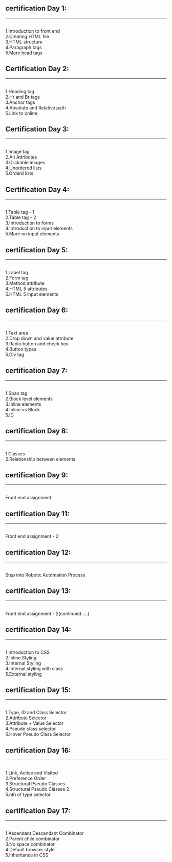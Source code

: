 <html>
  <h2>
  certification Day 1:
    </h2>
  <hr/>
  <br>
         1.Introduction to front end
  <br />
         2.Creating HTML file
  <br />
         3.HTML structure
  <br />
         4.Paragraph tags
  <br />
         5.More head tags
  <br />
 </html>

<html>
  <h2>
    Certification Day 2:
    </h2>
    <hr/>
  <br/>
          1.Heading tag
  <br />
          2.Hr and Br tags
  <br />
          3.Anchor tags
  <br />
          4.Absolute and Relative path
  <br />
          5.Link to online
  <br />
  </html>
  
  <html>
  <h2>
    Certification Day 3:
    </h2>
    <hr/>
  <br/>
          1.Image tag
  <br />
          2.Alt Attributes
  <br />
          3.Clickable images
  <br />
          4.Unordered lists
  <br />
          5.Orderd lists
  <br />
  </html>

<html>
  <h2>
    Certification Day 4:
    </h2>
    <hr/>
  <br/>
          1.Table tag - 1
  <br />
          2.Table tag - 2
  <br />
          3.Introduction to forms
  <br />
          4.Introduction to input elements
  <br />
          5.More on input elements
  <br />
  </html>
  
  <html>
  <h2>
  certification Day 5:
    </h2>
  <hr/>
  <br>
         1.Label tag
  <br />
         2.Form tag
  <br />
         3.Method attribute
  <br />
         4.HTML 5 attributes
  <br />
         5.HTML 5 input elements
  <br />
 </html>

<html>
  <h2>
  certification Day 6:
    </h2>
  <hr/>
  <br>
         1.Text area
  <br />
         2.Drop down and value attribute
  <br />
         3.Radio button and check box
  <br />
         4.Button types
  <br />
         5.Div tag
  <br />
 </html>
 
 <html>
  <h2>
  certification Day 7:
    </h2>
  <hr/>
  <br>
         1.Span tag
  <br />
         2.Block level elements
  <br />
         3.Inline elements
  <br />
         4.Inline vs Block
  <br />
         5.ID
  <br />
 </html>

 <h2>certification Day 8:</h2>
  <hr/>
  <br>
         1.Classes
  <br />
         2.Relationship between elements
  <br />
        
 </html>


<h2>certification Day 9:</h2>
  <hr/>
  <br>
         Front end assignment
  <br />
        
 </html>
 
 <h2>certification Day 11:</h2>
  <hr/>
  <br>
         Front end assignment - 2
  <br />
        
 </html>
 
 
 <h2>certification Day 12:</h2>
  <hr/>
  <br>
         Step into Robotic Automation Process
  <br />
        
 </html>
 
 <h2>certification Day 13:</h2>
  <hr/>
  <br>
         Front end assignment - 2(continued.....)
  <br />
        
 </html>
 
 
 <html>
  <h2>
  certification Day 14:
    </h2>
  <hr/>
  <br>
         1.Introduction to CSS
  <br />
         2.Inline Styling
  <br />
         3.Internal Styling
  <br />
         4.Internal styling with class
  <br />
         5.External styling
  <br />
 </html>
 
 <html>
  <h2>
  certification Day 15:
    </h2>
  <hr/>
  <br>
         1.Type, ID and Class Selector
  <br />
         2.Attribute Selector
  <br />
         3.Attribute + Value Selector
  <br />
         4.Pseudo class selector
  <br />
         5.Hover Pseudo Class Selector
  <br />
 </html>
 
 <html>
  <h2>
  certification Day 16:
    </h2>
  <hr/>
  <br>
         1.Link, Active and Visited
  <br />
        2.Preference Order
  <br />
         3.Structural Pseudo Classes
  <br />
        4.Structural Pseudo Classes 2.
  <br />
         5.nth of type selector
  <br />
 </html>


<html>
  <h2>
  certification Day 17:
    </h2>
  <hr/>
  <br>
         1.Ascendant Descendant Combinator
  <br />
         2.Parent child combinator
  <br />
         3.No space combinator
  <br />
         4.Default browser style
  <br />
        5.Inheritance in CSS
  <br />
 </html>



